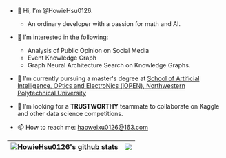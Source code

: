 - 👋 Hi, I’m @HowieHsu0126.
  - An ordinary developer with a passion for math and AI.
- 👀 I’m interested in the following: 
  - Analysis of Public Opinion on Social Media
  - Event Knowledge Graph
  - Graph Neural Architecture Search on Knowledge Graphs.

- 🌱 I’m currently pursuing a master's degree at [School of Artificial Intelligence, OPtics and ElectroNics (iOPEN), Northwestern Polytechnical University](https://iopen.nwpu.edu.cn)
- 💞️ I’m looking for a **TRUSTWORTHY** teammate to collaborate on Kaggle and other data science competitions.
- 📫 How to reach me: haoweixu0126@163.com


| <a href="https://github.com/HowieHsu0126"><img align="center" src="https://github-readme-stats.vercel.app/api?username=HowieHsu0126&show_icons=true&include_all_commits=true&theme=buefy&hide_border=true" alt="HowieHsu0126's github stats" /></a> | <a href="https://github.com/HowieHsu0126"><img align="center" src="https://github-readme-stats.vercel.app/api/top-langs/?username=HowieHsu0126&layout=compact&theme=buefy&hide_border=true" /></a> |
| ------------- | ------------- |

<!---
HowieHsu0126/HowieHsu0126 is a ✨ special ✨ repository because its `README.md` (this file) appears on your GitHub profile.
You can click the Preview link to take a look at your changes.
--->
